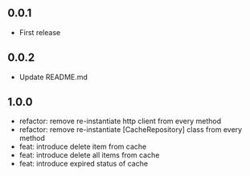 ## 0.0.1
- First release

## 0.0.2
- Update README.md

## 1.0.0
- refactor: remove re-instantiate http client from every method
- refactor: remove re-instantiate [CacheRepository] class from every method
- feat: introduce delete item from cache
- feat: introduce delete all items from cache
- feat: introduce expired status of cache
